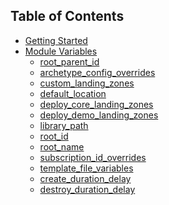 ## Table of Contents

- [Getting Started][Getting Started]
- [Module Variables][Module Variables]
  - [root_parent_id][root_parent_id]
  - [archetype_config_overrides][archetype_config_overrides]
  - [custom_landing_zones][custom_landing_zones]
  - [default_location][default_location]
  - [deploy_core_landing_zones][deploy_core_landing_zones]
  - [deploy_demo_landing_zones][deploy_demo_landing_zones]
  - [library_path][library_path]
  - [root_id][root_id]
  - [root_name][root_name]
  - [subscription_id_overrides][subscription_id_overrides]
  - [template_file_variables][template_file_variables]
  - [create_duration_delay][template_file_variables]
  - [destroy_duration_delay][template_file_variables]


 [//]: # (************************)
 [//]: # (INSERT LINK LABELS BELOW)
 [//]: # (************************)

[Getting Started]: ./%5BUser-Guide%5D-Getting-Started "Getting Started"
[Module Variables]: ./%5BUser-Guide%5D-Module-Variables "Module Variables"
[root_parent_id]: ./%5BVariables%5D-root_parent_id "Instructions for how to use the root_parent_id variable."
[root_id]: ./%5BVariables%5D-root_id "Instructions for how to use the root_id variable."
[root_name]: ./%5BVariables%5D-root_name "Instructions for how to use the root_name variable."
[deploy_core_landing_zones]: ./%5BVariables%5D-deploy_core_landing_zones "Instructions for how to use the deploy_core_landing_zones variable."
[archetype_config_overrides]: ./%5BVariables%5D-archetype_config_overrides "Instructions for how to use the archetype_config_overrides variable."
[subscription_id_overrides]: ./%5BVariables%5D-subscription_id_overrides "Instructions for how to use the subscription_id_overrides variable."
[deploy_demo_landing_zones]: ./%5BVariables%5D-deploy_demo_landing_zones "Instructions for how to use the deploy_demo_landing_zones variable."
[custom_landing_zones]: ./%5BVariables%5D-custom_landing_zones "Instructions for how to use the custom_landing_zones variable."
[library_path]: ./%5BVariables%5D-library_path "Instructions for how to use the library_path variable."
[template_file_variables]: ./%5BVariables%5D-template_file_variables "Instructions for how to use the template_file_variables variable."
[default_location]: ./%5BVariables%5D-default_location "Instructions for how to use the default_location variable."
[create_duration_delay]: ./%5BVariables%5D-create_duration_delay "Instructions for how to use the create_duration_delay variable."
[destroy_duration_delay]: ./%5BVariables%5D-destroy_duration_delay "Instructions for how to use the destroy_duration_delay variable."